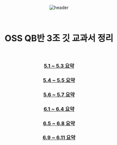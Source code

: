 <div align="center">
  
![header](https://capsule-render.vercel.app/api?type=waving&&color=CCEEFF&height=140&section=header&fontSize=100)

<br/>

# OSS QB반 3조 깃 교과서 정리

<br/>

### [5.1 ~ 5.3 요약 ](https://github.com/betrayedpeople/git-5/blob/main/5.1%20~%205.3.md)

### [5.4 ~ 5.5 요약 ](https://github.com/betrayedpeople/git-5/blob/main/5.4%20~%205.5.md)

### [5.6 ~ 5.7 요약 ](https://github.com/betrayedpeople/git-5/blob/main/5.6~5.7%EC%9E%A5.md)

### [6.1 ~ 6.4 요약 ](https://github.com/betrayedpeople/git-6/blob/main/1%2C%202%2C%203%2C%204.md)

### [6.5 ~ 6.8 요약 ](https://github.com/betrayedpeople/git-6/blob/main/5%2C%206%2C%207%2C%208.md)

### [6.9 ~ 6.11 요약 ](https://github.com/betrayedpeople/git-6/blob/main/9,%2010,%2011.md)
